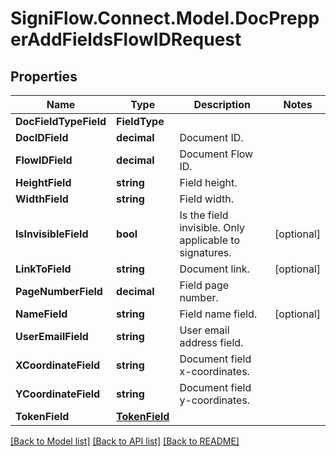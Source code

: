 
# SigniFlow.Connect.Model.DocPrepperAddFieldsFlowIDRequest

## Properties

Name | Type | Description | Notes
------------ | ------------- | ------------- | -------------
**DocFieldTypeField** | **FieldType** |  | 
**DocIDField** | **decimal** | Document ID. | 
**FlowIDField** | **decimal** | Document Flow ID. | 
**HeightField** | **string** | Field height. | 
**WidthField** | **string** | Field width. | 
**IsInvisibleField** | **bool** | Is the field invisible. Only applicable to signatures. | [optional] 
**LinkToField** | **string** | Document link. | [optional] 
**PageNumberField** | **decimal** | Field page number. | 
**NameField** | **string** | Field name field. | [optional] 
**UserEmailField** | **string** | User email address field. | 
**XCoordinateField** | **string** | Document field x-coordinates. | 
**YCoordinateField** | **string** | Document field y-coordinates. | 
**TokenField** | [**TokenField**](TokenField.md) |  | 

[[Back to Model list]](../README.md#documentation-for-models)
[[Back to API list]](../README.md#documentation-for-api-endpoints)
[[Back to README]](../README.md)

